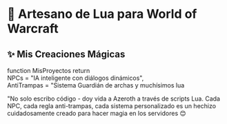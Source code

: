 # 🧙 Artesano de Lua para World of Warcraft  


## ✨ **Mis Creaciones Mágicas**  

function MisProyectos 
    return  
        NPCs = "IA inteligente con diálogos dinámicos",  
        AntiTrampas = "Sistema Guardián de archas y muchísimos lua 


"No solo escribo código - doy vida a Azeroth a través de scripts Lua.
Cada NPC, cada regla anti-trampas, cada sistema personalizado
es un hechizo cuidadosamente creado para hacer magia en los servidores 😊

